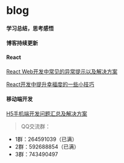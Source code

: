 # blog
#### 学习总结，思考感悟

#### 博客持续更新

#### React 

[React Web开发中常见的异常提示以及解决方案]()

[React开发中提升幸福度的一些小技巧]()

#### 移动端开发

[H5手机端开发问题汇总及解决方案]()

> QQ交流群：
- 1群：264591039（已满）
- 2群：592688854（已满）
- 3群：743490497

